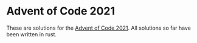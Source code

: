 Advent of Code 2021
===================

These are solutions for the [Advent of Code 2021](https://adventofcode.com/2021).
All solutions so far have been written in rust.
